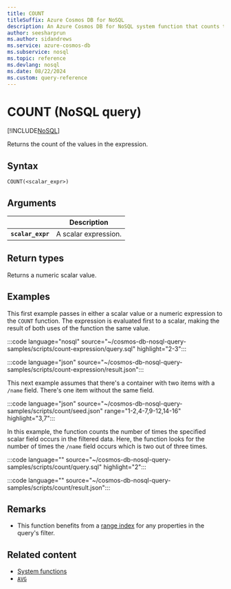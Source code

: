 ```yaml
---
title: COUNT 
titleSuffix: Azure Cosmos DB for NoSQL
description: An Azure Cosmos DB for NoSQL system function that counts the number of occurrences of a value.
author: seesharprun
ms.author: sidandrews
ms.service: azure-cosmos-db
ms.subservice: nosql
ms.topic: reference
ms.devlang: nosql
ms.date: 08/22/2024
ms.custom: query-reference
---
```


# COUNT (NoSQL query)

[!INCLUDE[NoSQL](../../includes/appliesto-nosql.md)]

Returns the count of the values in the expression.
  
## Syntax
  
```nosql
COUNT(<scalar_expr>)  
```  
  
## Arguments

| | Description |
| --- | --- |
| **`scalar_expr`** | A scalar expression. |
  
## Return types
  
Returns a numeric scalar value.
  
## Examples
  
This first example passes in either a scalar value or a numeric expression to the `COUNT` function. The expression is evaluated first to a scalar, making the result of both uses of the function the same value.

:::code language="nosql" source="~/cosmos-db-nosql-query-samples/scripts/count-expression/query.sql" highlight="2-3":::

:::code language="json" source="~/cosmos-db-nosql-query-samples/scripts/count-expression/result.json":::

This next example assumes that there's a container with two items with a `/name` field. There's one item without the same field.

:::code language="json" source="~/cosmos-db-nosql-query-samples/scripts/count/seed.json" range="1-2,4-7,9-12,14-16" highlight="3,7":::

In this example, the function counts the number of times the specified scalar field occurs in the filtered data. Here, the function looks for the number of times the `/name` field occurs which is two out of three times.

:::code language="" source="~/cosmos-db-nosql-query-samples/scripts/count/query.sql" highlight="2":::

:::code language="" source="~/cosmos-db-nosql-query-samples/scripts/count/result.json":::

## Remarks

- This function benefits from a [range index](../../index-policy.md#includeexclude-strategy) for any properties in the query's filter.

## Related content

- [System functions](system-functions.yml)
- [`AVG`](average.md)
